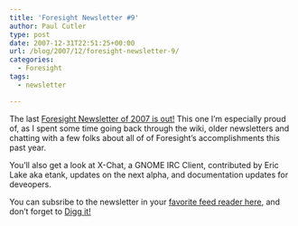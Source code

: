 ```yaml
---
title: 'Foresight Newsletter #9'
author: Paul Cutler
type: post
date: 2007-12-31T22:51:25+00:00
url: /blog/2007/12/foresight-newsletter-9/
categories:
  - Foresight
tags:
  - newsletter

---
```

The last [Foresight Newsletter of 2007 is out!][1] This one I&#8217;m especially proud of, as I spent some time going back through the wiki, older newsletters and chatting with a few folks about all of of Foresight&#8217;s accomplishments this past year.

You&#8217;ll also get a look at X-Chat, a GNOME IRC Client, contributed by Eric Lake aka etank, updates on the next alpha, and documentation updates for deveopers.

You can subsribe to the newsletter in your [favorite feed reader here][2], and don&#8217;t forget to [Digg it!][3]

 [1]: http://wiki.foresightlinux.org/display/newsletter/2007/12/31/Volume+I%2C+Issue+9+%28December+2007%29
 [2]: http://feeds.feedburner.com/foresightnewsletter
 [3]: http://www.digg.com/linux_unix/Foresight_Linux_Newsletter_Volume_1_Issue_9_is_out